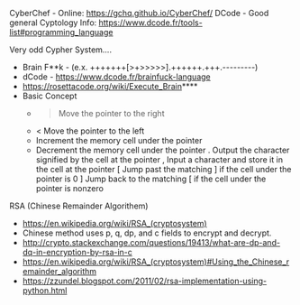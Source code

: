 CyberChef - Online: https://gchq.github.io/CyberChef/
DCode - Good general Cyptology Info: https://www.dcode.fr/tools-list#programming_language

Very odd Cypher System.... 
- Brain F**k - (e.x. +++++++[>+>>>>>].++++++.+++.---------)
- dCode - https://www.dcode.fr/brainfuck-language 
- https://rosettacode.org/wiki/Execute_Brain****
- Basic Concept
	*  > 	Move the pointer to the right
	* < 	Move the pointer to the left
	+ 	Increment the memory cell under the pointer
	- 	Decrement the memory cell under the pointer
	. 	Output the character signified by the cell at the pointer
	, 	Input a character and store it in the cell at the pointer
	[ 	Jump past the matching ] if the cell under the pointer is 0
	] 	Jump back to the matching [ if the cell under the pointer is nonzero 
	
	
RSA (Chinese Remainder Algorithem)
- https://en.wikipedia.org/wiki/RSA_(cryptosystem)
- Chinese method uses p, q, dp, and c fields to encrypt and decrypt. 
- http://crypto.stackexchange.com/questions/19413/what-are-dp-and-dq-in-encryption-by-rsa-in-c
- https://en.wikipedia.org/wiki/RSA_(cryptosystem)#Using_the_Chinese_remainder_algorithm
- https://zzundel.blogspot.com/2011/02/rsa-implementation-using-python.html
